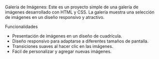 Galería de Imágenes:
Este es un proyecto simple de una galería de imágenes desarrollado con HTML y CSS. 
La galería muestra una selección de imágenes en un diseño responsivo y atractivo.

Funcionalidades
- Presentación de imágenes en un diseño de cuadrícula.
- Diseño responsivo para adaptarse a diferentes tamaños de pantalla.
- Transiciones suaves al hacer clic en las imágenes.
- Fácil de personalizar y agregar nuevas imágenes.
